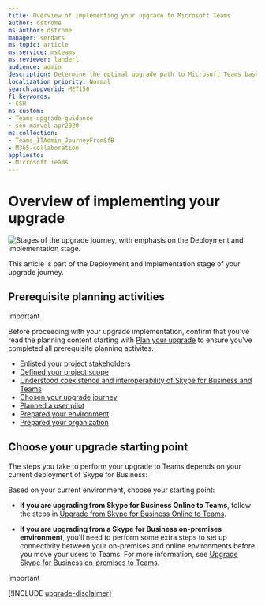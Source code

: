 ```yaml
---
title: Overview of implementing your upgrade to Microsoft Teams
author: dstrome
ms.author: dstrome
manager: serdars
ms.topic: article
ms.service: msteams
ms.reviewer: landerl
audience: admin
description: Determine the optimal upgrade path to Microsoft Teams based on your current Skype for Business deployment. 
localization_priority: Normal
search.appverid: MET150
f1.keywords:
- CSH
ms.custom:
- Teams-upgrade-guidance
- seo-marvel-apr2020
ms.collection: 
- Teams_ITAdmin_JourneyFromSfB
- M365-collaboration
appliesto:
- Microsoft Teams
---
```


# Overview of implementing your upgrade

![Stages of the upgrade journey, with emphasis on the Deployment and Implementation stage.](media/upgrade-banner-deployment.png "Stages of the upgrade journey, with emphasis on the Deployment and Implementation stage")

This article is part of the Deployment and Implementation stage of your upgrade journey. 



## Prerequisite planning activities

> [!IMPORTANT]
> Before proceeding with your upgrade implementation, confirm that you've read the planning content starting with [Plan your upgrade](upgrade-plan-journey.md) to ensure you've completed all prerequisite planning activites.


- [Enlisted your project stakeholders](upgrade-enlist-stakeholders.md)
- [Defined your project scope](./upgrade-define-project-scope.md)
- [Understood coexistence and interoperability of Skype for Business and Teams](./teams-and-skypeforbusiness-coexistence-and-interoperability.md)
- [Chosen your upgrade journey](upgrade-and-coexistence-of-skypeforbusiness-and-teams.md)
- [Planned a user pilot](pilot-essentials.md)
- [Prepared your environment](./upgrade-prepare-environment.md)
- [Prepared your organization](./upgrade-prepare-organization.md)

## Choose your upgrade starting point

The steps you take to perform your upgrade to Teams depends on your current deployment of Skype for Business:

Based on your current environment, choose your starting point:  

- **If you are upgrading from Skype for Business Online to Teams**, follow the steps in [Upgrade from Skype for Business Online to Teams](./upgrade-to-teams-execute-skypeforbusinessonline.md).

-  **If you are upgrading from a Skype for Business on-premises environment**, you'll need to perform some extra steps to set up connectivity between your on-premises and online environments before you move your users to Teams. For more information, see [Upgrade Skype for Business on-premises to Teams](upgrade-to-teams-execute-SkypeforBusinessHybridOnPrem.md).





> [!IMPORTANT]
> [!INCLUDE [upgrade-disclaimer](includes/upgrade-disclaimer.md)]